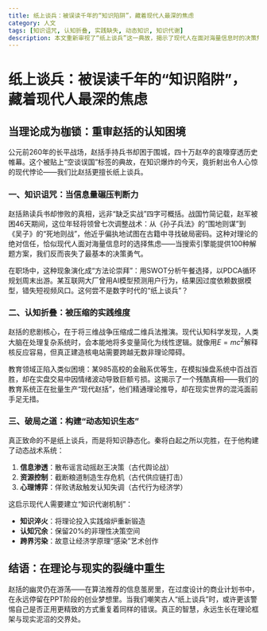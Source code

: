 ```yaml
---
title: 纸上谈兵：被误读千年的“知识陷阱”，藏着现代人最深的焦虑
category: 人文
tags: [知识诅咒, 认知折叠, 实践缺失, 动态知识, 知识代谢]
description: 本文重新审视了“纸上谈兵”这一典故，揭示了现代人在面对海量信息时的决策焦虑和实践缺失问题。赵括虽熟读兵书却因缺乏实战经验而失败，这反映了当前社会中普遍存在的“知识诅咒”现象——过度依赖理论和方法论，忽视实际操作中的复杂性和变化。文章指出，构建动态知识生态、实现知识的不断更新与实践验证是解决之道，强调真正的智慧在于将理论与现实相结合，避免陷入静态知识的陷阱。通过案例分析，本文提醒读者在理论与现实的裂缝中寻找重生的机会。
---
```

# 纸上谈兵：被误读千年的“知识陷阱”，藏着现代人最深的焦虑  

## 当理论成为枷锁：重审赵括的认知困境  
公元前260年的长平战场，赵括手持兵书却困于围城，四十万赵卒的哀嚎穿透历史帷幕。这个被贴上“空谈误国”标签的典故，在知识爆炸的今天，竟折射出令人心惊的现代悖论——我们比赵括更擅长纸上谈兵。  

### 一、知识诅咒：当信息量碾压判断力  
赵括熟读兵书却惨败的真相，远非“缺乏实战”四字可概括。战国竹简记载，赵军被困46天期间，这位年轻将领曾七次调整战术：从《孙子兵法》的“围地则谋”到《吴子》的“死地则战”，他近乎偏执地试图在古籍中寻找破局密码。这种对理论的绝对信任，恰似现代人面对海量信息时的选择焦虑——当搜索引擎能提供100种解题方案，我们反而丧失了最基本的决策勇气。  

在职场中，这种现象演化成“方法论崇拜”：用SWOT分析午餐选择，以PDCA循环规划周末出游。某互联网大厂曾用AI模型预测用户行为，结果因过度依赖数据模型，错失短视频风口。这何尝不是数字时代的“纸上谈兵”？  

### 二、认知折叠：被压缩的实践维度  
赵括的悲剧核心，在于将三维战争压缩成二维兵法推演。现代认知科学发现，人类大脑在处理复杂系统时，会本能地将多变量简化为线性逻辑。就像用$E=mc^2$解释核反应容易，但真正建造核电站需要跨越无数非理论障碍。  

教育领域正陷入类似困境：某985高校的金融系优等生，在模拟操盘系统中百战百胜，却在实盘交易中因情绪波动导致巨额亏损。这揭示了一个残酷真相——我们的教育系统正在批量生产“现代赵括”，他们精通理论推导，却在现实世界的混沌面前手足无措。  

### 三、破局之道：构建“动态知识生态”  
真正致命的不是纸上谈兵，而是将知识静态化。秦将白起之所以完胜，在于他构建了动态战术系统：  
1. **信息渗透**：散布谣言动摇赵王决策（古代舆论战）  
2. **资源控制**：截断粮道制造生存危机（古代供应链打击）  
3. **心理博弈**：佯败诱敌触发认知失调（古代行为经济学）  

这启示现代人需要建立“知识代谢机制”：  
- **知识淬火**：将理论投入实践熔炉重新锻造  
- **认知冗余**：保留20%的非理性决策空间  
- **跨界污染**：故意让经济学原理“感染”艺术创作  

## 结语：在理论与现实的裂缝中重生  
赵括的幽灵仍在游荡——在算法推荐的信息茧房里，在过度设计的商业计划书中，在永远停留在PPT阶段的创业梦想里。当我们嘲笑古人“纸上谈兵”时，或许更该警惕自己是否正用更精致的方式重复着同样的错误。真正的智慧，永远生长在理论框架与现实泥沼的交界处。